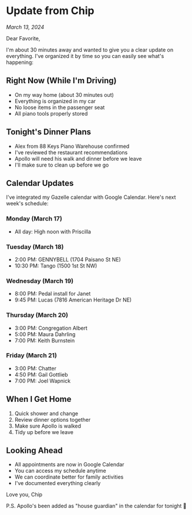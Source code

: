 # Update from Chip
*March 13, 2024*

Dear Favorite,

I'm about 30 minutes away and wanted to give you a clear update on everything. I've organized it by time so you can easily see what's happening:

## Right Now (While I'm Driving)
- On my way home (about 30 minutes out)
- Everything is organized in my car
- No loose items in the passenger seat
- All piano tools properly stored

## Tonight's Dinner Plans
- Alex from 88 Keys Piano Warehouse confirmed
- I've reviewed the restaurant recommendations
- Apollo will need his walk and dinner before we leave
- I'll make sure to clean up before we go

## Calendar Updates
I've integrated my Gazelle calendar with Google Calendar. Here's next week's schedule:

### Monday (March 17)
- All day: High noon with Priscilla

### Tuesday (March 18)
- 2:00 PM: GENNYBELL (1704 Paisano St NE)
- 10:30 PM: Tango (1500 1st St NW)

### Wednesday (March 19)
- 8:00 PM: Pedal install for Janet
- 9:45 PM: Lucas (7816 American Heritage Dr NE)

### Thursday (March 20)
- 3:00 PM: Congregation Albert
- 5:00 PM: Maura Dahrling
- 7:00 PM: Keith Burnstein

### Friday (March 21)
- 3:00 PM: Chatter
- 4:50 PM: Gail Gottlieb
- 7:00 PM: Joel Wapnick

## When I Get Home
1. Quick shower and change
2. Review dinner options together
3. Make sure Apollo is walked
4. Tidy up before we leave

## Looking Ahead
- All appointments are now in Google Calendar
- You can access my schedule anytime
- We can coordinate better for family activities
- I've documented everything clearly

Love you,
Chip

P.S. Apollo's been added as "house guardian" in the calendar for tonight 🐾 